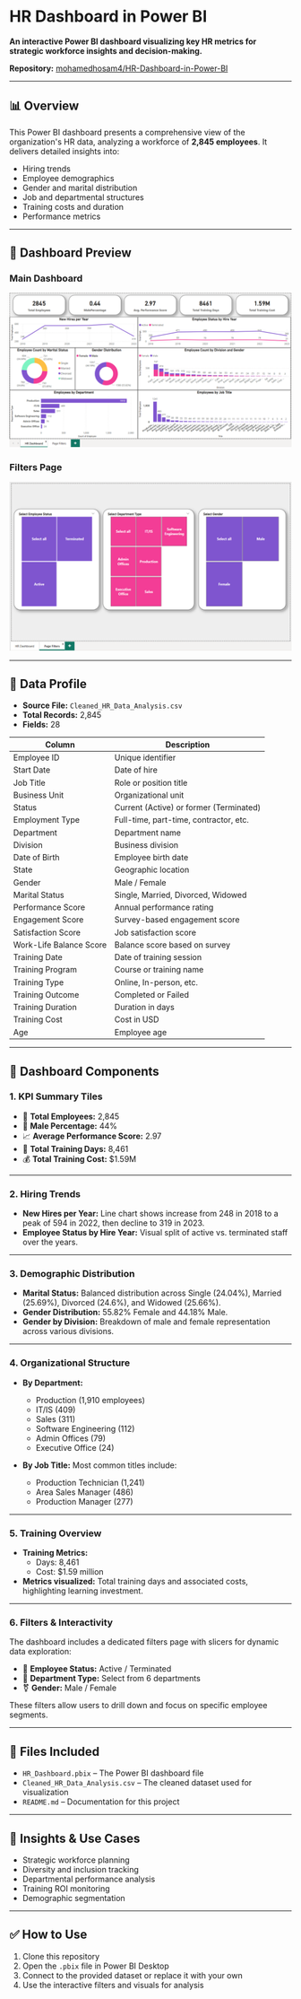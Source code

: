 
# HR Dashboard in Power BI

**An interactive Power BI dashboard visualizing key HR metrics for strategic workforce insights and decision-making.**

**Repository:** [mohamedhosam4/HR-Dashboard-in-Power-BI](https://github.com/mohamedhosam4/HR-Dashboard-in-Power-BI)

---

## 📊 Overview

This Power BI dashboard presents a comprehensive view of the organization's HR data, analyzing a workforce of **2,845 employees**. It delivers detailed insights into:

- Hiring trends  
- Employee demographics  
- Gender and marital distribution  
- Job and departmental structures  
- Training costs and duration  
- Performance metrics

---

## 📸 Dashboard Preview

### Main Dashboard

![HR Dashboard Main](https://github.com/mohamedhosam4/HR-Dashboard-in-Power-BI/blob/main/Screenshot%202025-05-31%20001435.png)

### Filters Page

![HR Dashboard Filters](https://github.com/mohamedhosam4/HR-Dashboard-in-Power-BI/blob/main/Screenshot%202025-05-31%20001444.png)

---

## 📁 Data Profile

- **Source File:** `Cleaned_HR_Data_Analysis.csv`
- **Total Records:** 2,845
- **Fields:** 28

| Column                  | Description                            |
|-------------------------|----------------------------------------|
| Employee ID             | Unique identifier                      |
| Start Date              | Date of hire                           |
| Job Title               | Role or position title                 |
| Business Unit           | Organizational unit                    |
| Status                  | Current (Active) or former (Terminated)|
| Employment Type         | Full-time, part-time, contractor, etc. |
| Department              | Department name                        |
| Division                | Business division                      |
| Date of Birth           | Employee birth date                    |
| State                   | Geographic location                    |
| Gender                  | Male / Female                          |
| Marital Status          | Single, Married, Divorced, Widowed     |
| Performance Score       | Annual performance rating              |
| Engagement Score        | Survey-based engagement score          |
| Satisfaction Score      | Job satisfaction score                 |
| Work-Life Balance Score | Balance score based on survey          |
| Training Date           | Date of training session               |
| Training Program        | Course or training name                |
| Training Type           | Online, In-person, etc.                |
| Training Outcome        | Completed or Failed                    |
| Training Duration       | Duration in days                       |
| Training Cost           | Cost in USD                            |
| Age                     | Employee age                           |

---

## 🧩 Dashboard Components

### 1. **KPI Summary Tiles**

- 👥 **Total Employees:** 2,845  
- 👨 **Male Percentage:** 44%  
- 📈 **Average Performance Score:** 2.97  
- 📅 **Total Training Days:** 8,461  
- 💰 **Total Training Cost:** $1.59M  

---

### 2. **Hiring Trends**

- **New Hires per Year:** Line chart shows increase from 248 in 2018 to a peak of 594 in 2022, then decline to 319 in 2023.
- **Employee Status by Hire Year:** Visual split of active vs. terminated staff over the years.

---

### 3. **Demographic Distribution**

- **Marital Status:** Balanced distribution across Single (24.04%), Married (25.69%), Divorced (24.6%), and Widowed (25.66%).
- **Gender Distribution:** 55.82% Female and 44.18% Male.
- **Gender by Division:** Breakdown of male and female representation across various divisions.

---

### 4. **Organizational Structure**

- **By Department:**
  - Production (1,910 employees)
  - IT/IS (409)
  - Sales (311)
  - Software Engineering (112)
  - Admin Offices (79)
  - Executive Office (24)

- **By Job Title:** Most common titles include:
  - Production Technician (1,241)
  - Area Sales Manager (486)
  - Production Manager (277)

---

### 5. **Training Overview**

- **Training Metrics:**
  - Days: 8,461
  - Cost: $1.59 million
- **Metrics visualized:** Total training days and associated costs, highlighting learning investment.

---

### 6. **Filters & Interactivity**

The dashboard includes a dedicated filters page with slicers for dynamic data exploration:

- 🔄 **Employee Status:** Active / Terminated  
- 🏢 **Department Type:** Select from 6 departments  
- ⚧️ **Gender:** Male / Female  

These filters allow users to drill down and focus on specific employee segments.

---

## 📂 Files Included

- `HR_Dashboard.pbix` – The Power BI dashboard file  
- `Cleaned_HR_Data_Analysis.csv` – The cleaned dataset used for visualization  
- `README.md` – Documentation for this project  

---

## 🧠 Insights & Use Cases

- Strategic workforce planning  
- Diversity and inclusion tracking  
- Departmental performance analysis  
- Training ROI monitoring  
- Demographic segmentation

---

## ✅ How to Use

1. Clone this repository  
2. Open the `.pbix` file in Power BI Desktop  
3. Connect to the provided dataset or replace it with your own  
4. Use the interactive filters and visuals for analysis  
